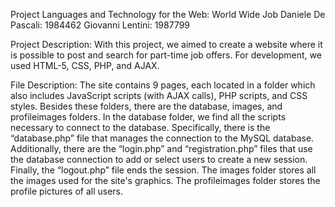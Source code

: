 Project Languages and Technology for the Web: World Wide Job
Daniele De Pascali: 1984462
Giovanni Lentini: 1987799

Project Description: With this project, we aimed to create a website where it is possible to post and search for part-time job offers. For development, we used HTML-5, CSS, PHP, and AJAX.

File Description: The site contains 9 pages, each located in a folder which also includes JavaScript scripts (with AJAX calls), PHP scripts, and CSS styles. Besides these folders, there are the database, images, and profileimages folders.
In the database folder, we find all the scripts necessary to connect to the database. Specifically, there is the “database.php” file that manages the connection to the MySQL database. Additionally, there are the “login.php” and “registration.php” files that use the database connection to add or select users to create a new session. Finally, the “logout.php” file ends the session.
The images folder stores all the images used for the site's graphics.
The profileimages folder stores the profile pictures of all users.
